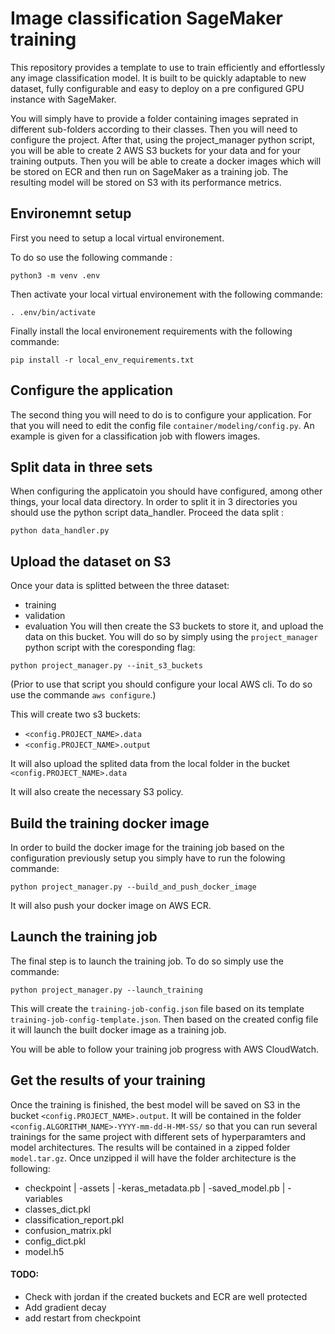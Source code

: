 # Image classification SageMaker training

This repository provides a template to use to train efficiently and effortlessly 
any image classification model. It is built to be quickly adaptable to new 
dataset, fully configurable and easy to deploy on a pre configured GPU instance 
with SageMaker.

You will simply have to provide a folder containing images seprated in different 
sub-folders according to their classes. Then you will need to configure the 
project. After that, using the project_manager python script, you will be able
to create 2 AWS S3 buckets for your data and for your training outputs. Then you 
will be able to create a docker images which will be stored on ECR and then run 
on SageMaker as a training job. The resulting model will be stored on S3 with 
its performance metrics.

## Environemnt setup

First you need to setup a local virtual environement.

To do so use the following commande :

`python3 -m venv .env`

Then activate your local virtual environement with the following commande:

`. .env/bin/activate`

Finally install the local environement requirements with the following commande:

`pip install -r local_env_requirements.txt`


## Configure the application

The second thing you will need to do is to configure your application. For that 
you will need to edit the config file `container/modeling/config.py`. An example
is given for a classification job with flowers images.

## Split data in three sets

When configuring the applicatoin you should have configured, among other things, 
your local data directory. In order to split it in 3 directories you should use
the python script data_handler. Proceed the data split :

`python data_handler.py`
 
## Upload the dataset on S3

Once your data is splitted between the three dataset:
- training
- validation
- evaluation
You will then create the S3 buckets to store it, and upload the data on this 
bucket. You will do so by simply using the `project_manager` python script with 
the coresponding flag:

`python project_manager.py --init_s3_buckets`

(Prior to use that script you should configure your local AWS cli. To do so use
the commande `aws configure`.)

This will create two s3 buckets:
- `<config.PROJECT_NAME>.data`
- `<config.PROJECT_NAME>.output`

It will also upload the splited data from the local folder in the bucket 
`<config.PROJECT_NAME>.data`

It will also create the necessary S3 policy.

## Build the training docker image

In order to build the docker image for the training job based on the
configuration previously setup you simply have to run the folowing commande:

`python project_manager.py --build_and_push_docker_image`

It will also push your docker image on AWS ECR.

## Launch the training job

The final step is to launch the training job. To do so simply use the commande:

`python project_manager.py --launch_training`

This will create the `training-job-config.json` file based on its template 
`training-job-config-template.json`. Then based on the created config file it
will launch the built docker image as a training job.

You will be able to follow your training job progress with AWS CloudWatch.

## Get the results of your training 

Once the training is finished, the best model will be saved on S3 in the bucket
`<config.PROJECT_NAME>.output`. It will be contained in the folder 
`<config.ALGORITHM_NAME>-YYYY-mm-dd-H-MM-SS/` so that you can run several 
trainings for the same project with different sets of hyperparamters and model 
architectures. The results will be contained in a zipped folder `model.tar.gz`.
Once unzipped il will have the folder architecture is the following:
- checkpoint
    | -assets
    | -keras_metadata.pb
    | -saved_model.pb
    | -variables
- classes_dict.pkl
- classification_report.pkl
- confusion_matrix.pkl
- config_dict.pkl
- model.h5

#### TODO:
- Check with jordan if the created buckets and ECR are well protected
- Add gradient decay
- add restart from checkpoint